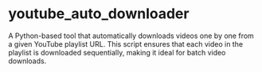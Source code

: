 # youtube_auto_downloader
A Python-based tool that automatically downloads videos one by one from a given YouTube playlist URL. This script ensures that each video in the playlist is downloaded sequentially, making it ideal for batch video downloads.
